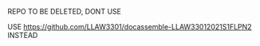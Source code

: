 REPO TO BE DELETED, DONT USE

USE https://github.com/LLAW3301/docassemble-LLAW33012021S1FLPN2
INSTEAD
